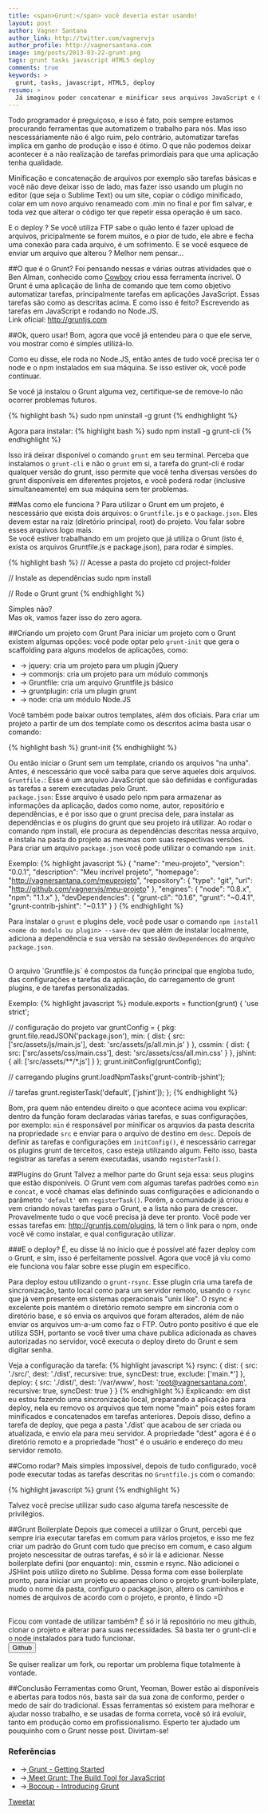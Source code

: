 ```yaml
---
title: <span>Grunt:</span> você deveria estar usando!
layout: post
author: Vagner Santana
author_link: http://twitter.com/vagnervjs
author_profile: http://vagnersantana.com
image: img/posts/2013-03-22-grunt.png
tags: grunt tasks javascript HTML5 deploy
comments: true
keywords: >
  grunt, tasks, javascript, HTML5, deploy
resumo: >
  Já imaginou poder concatenar e minificar seus arquivos JavaScript e CSS, validar com JSHint, compilar SASS ou LESS, realizar testes e depois de tudo isso ainda fazer o deploy da aplicação tudo em um só comando ? Então pare de imaginar e comece a utilizar agora mesmo o Grunt.
---
```


Todo programador é preguiçoso, e isso é fato, pois sempre estamos procurando ferramentas que automatizem o trabalho para nós. Mas isso nescessáriamente não é algo ruim, pelo contrário, automatizar tarefas implica em ganho de produção e isso é ótimo. O que não podemos deixar acontecer é a não realização de tarefas primordiais para que uma aplicação tenha qualidade.

Minificação e concatenação de arquivos por exemplo são tarefas básicas e você não deve deixar isso de lado, mas fazer isso usando um plugin no editor (que seja o Sublime Text) ou um site, copiar o código minificado, colar em um novo arquivo renameado com .min no final e por fim salvar, e toda vez que alterar o código ter que repetir essa operação é um saco. 

E o deploy ? Se você utiliza FTP sabe o quão lento é fazer upload de arquivos, pricipalmente se forem muitos, e o pior de tudo, ele abre e fecha uma conexão para cada arquivo, é um sofrimento. E se você esquece de enviar um arquivo que alterou ? Melhor nem pensar...

##O que é o Grunt?
Foi pensando nessas e várias outras atividades que o Ben Alman, conhecido como <a href="https://twitter.com//cowboy" target="_blank">Cowboy</a> criou essa ferramenta íncrivel.
O Grunt é uma aplicação de linha de comando que tem como objetivo automatizar tarefas, principalmente tarefas em aplicações JavaScript. Essas tarefas são como as descritas acima. E como isso é feito? Escrevendo as tarefas em JavaScript e rodando no Node.JS.
<br>
Link oficial: <a href="http://gruntjs.com" target="_blank">http://gruntjs.com</a>

##Ok, quero usar!
Bom, agora que você já entendeu para o que ele serve, vou mostrar como é simples utilizá-lo.
<br>

Como eu disse, ele roda no Node.JS, então antes de tudo você precisa ter o node e o npm instalados em sua máquina. Se isso estiver ok, você pode continuar.

Se você já instalou o Grunt alguma vez, certifique-se de remove-lo não ocorrer problemas futuros.

{% highlight bash %}
  sudo npm uninstall -g grunt
{% endhighlight %}

Agora para instalar:
{% highlight bash %}
  sudo npm install -g grunt-cli
{% endhighlight %}

Isso irá deixar disponível o comando `grunt` em seu terminal. Perceba que instalamos o `grunt-cli` e não o `grunt` em si, a tarefa do grunt-cli é rodar qualquer versão do grunt, isso permite que você tenha diversas versões do grunt disponíveis em diferentes projetos, e você poderá rodar (inclusive simultaneamente) em sua máquina sem ter problemas.

##Mas como ele funciona ?
Para utilizar o Grunt em um projeto, é nescessário que exista dois arquivos: o `Gruntfile.js` e o `package.json`. Eles devem estar na raiz (diretório principal, root) do projeto. Vou falar sobre esses arquivos logo mais.
<br>
Se você estiver trabalhando em um projeto que já utiliza o Grunt (isto é, exista os arquivos Gruntfile.js e package.json), para rodar é simples.

{% highlight bash %}
  // Acesse a pasta do projeto
  cd project-folder

  // Instale as dependências 
  sudo npm install

  // Rode o Grunt
  grunt
{% endhighlight %}

Simples não?
<br>
Mas ok, vamos fazer isso do zero agora.

##Criando um projeto com Grunt
Para iniciar um projeto com o Grunt existem algumas opções: você pode optar pelo `grunt-init` que gera o scaffolding para alguns modelos de aplicações, como:
- → jquery: cria um projeto para um plugin jQuery
- → commonjs: cria um projeto para um módulo commonjs
- → Gruntfile: cria um arquivo Gruntfile.js básico
- → gruntplugin: cria um plugin grunt
- → node: cria um módulo Node.JS

Você também pode baixar outros templates, além dos oficiais.
Para criar um projeto a partir de um dos template como os descritos acima basta usar o comando:

{% highlight bash %}
grunt-init <nome-do-template>
{% endhighlight %}

Ou então iniciar o Grunt sem um template, criando os arquivos "na unha".
<br>
Antes, é nescessário que você saiba para que serve aqueles dois arquivos.
<br>
`Gruntfile.`: Esse é um arquivo JavaScript que são definidas e configuradas as tarefas a serem executadas pelo Grunt. <br>
`package.json`: Esse arquivo é usado pelo npm para armazenar as informações da aplicação, dados como nome, autor, repositório e dependências, e é por isso que o grunt precisa dele, para instalar as dependências e os plugins do grunt que seu projeto irá utilizar. Ao rodar o comando npm install, ele procura as dependências descritas nessa arquivo, e instala na pasta do projeto as mesmas com suas respectivas versões.
Para criar um arquivo `package.json` você pode utilizar o comando `npm init`.

Exemplo: 
{% highlight javascript %}
{
  "name": "meu-projeto",
  "version": "0.0.1",
  "description": "Meu íncrivel projeto",
  "homepage": "http://vagnersantana.com/meuprojeto",
  "repository": {
    "type": "git",
    "url": "http://github.com/vagnervjs/meu-projeto"
  },
  "engines": {
    "node": "0.8.x",
    "npm": "1.1.x"
  },
  "devDependencies": {
    "grunt-cli": "0.1.6",
    "grunt": "~0.4.1",
    "grunt-contrib-jshint": "~0.1.1"
  }
}
{% endhighlight %}

Para instalar o `grunt` e plugins dele, você pode usar o comando `npm install <nome do modulo ou plugin> --save-dev` que além de instalar localmente, adiciona a dependência e sua versão na sessão `devDependences` do arquivo `package.json`.

<br> 
O arquivo `Gruntfile.js` é compostos da função principal que engloba tudo, das configurações e tarefas da aplicação, do carregamento de grunt plugins, e de tarefas personalizadas.

Exemplo:
{% highlight javascript %}
module.exports = function(grunt) {
  'use strict';

  // configuração do projeto
  var gruntConfig = {
    pkg: grunt.file.readJSON('package.json'),
    min: {
      dist: {
        src: ['src/assets/js/main.js'],
        dest: 'src/assets/js/all.min.js'
      }
    },
    cssmin: {
      dist: {
        src: ['src/assets/css/main.css'],
        dest: 'src/assets/css/all.min.css'
      }
    },
    jshint: {
      all: ['src/assets/**/*.js']
    }
  };
  grunt.initConfig(gruntConfig);

  // carregando plugins
  grunt.loadNpmTasks('grunt-contrib-jshint');

  // tarefas
  grunt.registerTask('default', ['jshint']);
};
{% endhighlight %}

Bom, pra quem não entendeu direito o que acontece acima vou explicar: dentro da função foram declaradas várias tarefas, e suas configurações, por exemplo: `min` é responsável por minificar os arquvios da pasta descrita na propriedade `src` e enviar para o arquivo de destino em `desc`. Depois de definir as tarefas e configurações em `initConfig()`, é nescessário carregar os plugins grunt de terceitos, caso esteja utilizando algum. 
Feito isso, basta registrar as tarefas a serem executadas, usando `registerTask()`.

##Plugins do Grunt
Talvez a melhor parte do Grunt seja essa: seus plugins que estão disponíveis.
O Grunt vem com algumas tarefas padrões como `min` e `concat`, e você chamas elas definindo suas configurações e adicionando o parâmetro `'default'` em `registerTask()`. Porém, a comunidade já criou e vem criando novas tarefas para o Grunt, e a lista não para de crescer. Provavelmente tudo o que você precisa já deve ter pronto. Você pode ver essas tarefas em: <a href="http://gruntjs.com/plugins" target="_blank">http://gruntjs.com/plugins</a>, lá tem o link para o npm, onde você vê como instalar, e qual configuração utilizar. 

###E o deploy?
É, eu disse lá no ínicio que é possível até fazer deploy com o Grunt, e sim, isso é perfeitamente possível. Agora que você já viu como ele funciona vou falar sobre esse plugin em específico.

Para deploy estou utilizando o `grunt-rsync`. Esse plugin cria uma tarefa de sincronização, tanto local como para um servidor remoto, usando o `rsync` que já vem presente em sistemas operacionais "unix like". O rsync é excelente pois mantém o diretório remoto sempre em sincronia com o diretório base, e só envia os arquivos que foram alterados, além de não enviar os arquivos um-a-um como faz o FTP. Outro ponto positivo é que ele utiliza SSH, portanto se você tiver uma chave publica adicionada as chaves autorizadas no servidor, você executa o deploy direto do Grunt e sem digitar senha. 

Veja a configuração da tarefa: 
{% highlight javascript %}
rsync: {
  dist: {
    src: './src/',
    dest: './dist',
    recursive: true,
    syncDest: true,
    exclude: ['main.*']
  },
  deploy: {
    src: './dist/',
    dest: '/var/www',
    host: 'root@vagnersantana.com',
    recursive: true,
    syncDest: true
  }
}
{% endhighlight %}
Explicando: em dist eu estou fazendo uma sincronização local, preparando a aplicação para deploy, nela eu removo os arquivos que tem nome "main" pois estes foram minificados e concatenados em tarefas anteriores. Depois disso, defino a tarefa de deploy, que pega a pasta './dist' que acabou de ser criada ou atualizada, e envio ela para meu servidor. A propriedade "dest" agora é é o diretório remoto e a propriedade "host" é o usuário e endereço do meu servidor remoto.


##Como rodar?
Mais simples impossível, depois de tudo configurado, você pode executar todas as tarefas descritas no `Gruntfile.js` com o comando: 

{% highlight javascript %}
grunt
{% endhighlight %}

Talvez você precise utilizar sudo caso alguma tarefa nescessite de privilégios.

##Grunt Boilerplate
Depois que comecei a utilizar o Grunt, percebi que sempre iria executar tarefas em comum para vários projetos, e isso me fez criar um padrão do Grunt com tudo que preciso em comum, e caso algum projeto nescessitar de outras tarefas, é só ir lá e adicionar.
Nesse boilerplate defini (por enquanto): min, cssmin e rsync. Não adicionei o JSHint pois utilizo direto no Sublime. Dessa forma com esse boilerplate pronto, para iniciar um projeto eu apaenas clono o projeto grunt-boilerplate, mudo o nome da pasta, configuro o package.json, altero os caminhos e nomes de arquivos de acordo com o projeto, e pronto, é lindo =D

<br>
Ficou com vontade de utilizar também? É só ir lá repositório no meu github, clonar o projeto e alterar para suas necessidades. Sá basta ter o grunt-cli e o node instalados para tudo funcionar.

<br>

<a href="https://github.com/vagnervjs/grunt-boilerplate" alt="Demo no github" title="Github" target="_blank">
  <button class="btn">Github</button>
</a>

Se quiser realizar um fork, ou reportar um problema fique totalmente à vontade.

##Conclusão
Ferramentas como Grunt, Yeoman, Bower estão ai disponíveis e abertas para todos nós, basta sair da sua zona de conformo, perder o medo de sair do tradicional. Essas ferramentas só existem para melhorar e ajudar nosso trabalho, e se usadas de forma correta, você só irá evoluir, tanto em produção como em profissionalismo. Esperto ter ajudado um pouquinho com o Grunt nesse post. Divirtam-se!

<h3>Referências</h3>
  <ul>
    <li>→<a href="http://gruntjs.com/getting-started" alt="Grunt" title="Grunt" target="_blank"> Grunt - Getting Started</a></li>
    <li>→<a href="http://net.tutsplus.com/tutorials/javascript-ajax/meeting-grunt-the-build-tool-for-javascript/" alt="Meeting Grunt" title="Meeting Grunt" target="_blank"> Meet Grunt: The Build Tool for JavaScript</a></li>
    <li>→<a href="http://weblog.bocoup.com/introducing-grunt/" alt="Introducing Grunt" title="Introducing Grunt" target="_blank"> Bocoup - Introducing Grunt</a></li>
  </ul>


<!-- Tweet Button -->
<a href="https://twitter.com/share" class="twitter-share-button" data-lang="pt">Tweetar</a>
<script>!function(d,s,id){var js,fjs=d.getElementsByTagName(s)[0];if(!d.getElementById(id)){js=d.createElement(s);js.id=id;js.src="//platform.twitter.com/widgets.js";fjs.parentNode.insertBefore(js,fjs);}}(document,"script","twitter-wjs");</script>

<!-- Facebook Like -->
<div class="fb-like" data-href="http://openblog.github.com/2013/03/22/grunt" data-send="true" data-layout="button_count" data-width="450" data-show-faces="true" data-font="segoe ui"></div>